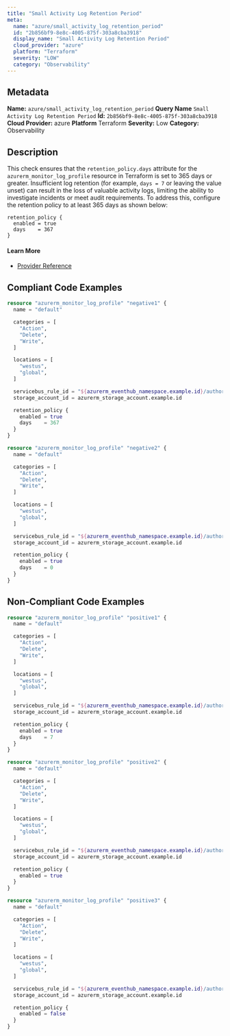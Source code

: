 ```yaml
---
title: "Small Activity Log Retention Period"
meta:
  name: "azure/small_activity_log_retention_period"
  id: "2b856bf9-8e8c-4005-875f-303a8cba3918"
  display_name: "Small Activity Log Retention Period"
  cloud_provider: "azure"
  platform: "Terraform"
  severity: "LOW"
  category: "Observability"
---
```

## Metadata
**Name:** `azure/small_activity_log_retention_period`
**Query Name** `Small Activity Log Retention Period`
**Id:** `2b856bf9-8e8c-4005-875f-303a8cba3918`
**Cloud Provider:** azure
**Platform** Terraform
**Severity:** Low
**Category:** Observability
## Description
This check ensures that the `retention_policy.days` attribute for the `azurerm_monitor_log_profile` resource in Terraform is set to 365 days or greater. Insufficient log retention (for example, `days = 7` or leaving the value unset) can result in the loss of valuable activity logs, limiting the ability to investigate incidents or meet audit requirements. To address this, configure the retention policy to at least 365 days as shown below:

```
retention_policy {
  enabled = true
  days    = 367
}
```

#### Learn More

 - [Provider Reference](https://registry.terraform.io/providers/hashicorp/azurerm/latest/docs/resources/monitor_log_profile)


## Compliant Code Examples
```terraform
resource "azurerm_monitor_log_profile" "negative1" {
  name = "default"

  categories = [
    "Action",
    "Delete",
    "Write",
  ]

  locations = [
    "westus",
    "global",
  ]

  servicebus_rule_id = "${azurerm_eventhub_namespace.example.id}/authorizationrules/RootManageSharedAccessKey"
  storage_account_id = azurerm_storage_account.example.id

  retention_policy {
    enabled = true
    days    = 367
  }
}

resource "azurerm_monitor_log_profile" "negative2" {
  name = "default"

  categories = [
    "Action",
    "Delete",
    "Write",
  ]

  locations = [
    "westus",
    "global",
  ]

  servicebus_rule_id = "${azurerm_eventhub_namespace.example.id}/authorizationrules/RootManageSharedAccessKey"
  storage_account_id = azurerm_storage_account.example.id

  retention_policy {
    enabled = true
    days    = 0
  }
}

```
## Non-Compliant Code Examples
```terraform
resource "azurerm_monitor_log_profile" "positive1" {
  name = "default"

  categories = [
    "Action",
    "Delete",
    "Write",
  ]

  locations = [
    "westus",
    "global",
  ]

  servicebus_rule_id = "${azurerm_eventhub_namespace.example.id}/authorizationrules/RootManageSharedAccessKey"
  storage_account_id = azurerm_storage_account.example.id

  retention_policy {
    enabled = true
    days    = 7
  }
}

resource "azurerm_monitor_log_profile" "positive2" {
  name = "default"

  categories = [
    "Action",
    "Delete",
    "Write",
  ]

  locations = [
    "westus",
    "global",
  ]

  servicebus_rule_id = "${azurerm_eventhub_namespace.example.id}/authorizationrules/RootManageSharedAccessKey"
  storage_account_id = azurerm_storage_account.example.id

  retention_policy {
    enabled = true
  }
}

resource "azurerm_monitor_log_profile" "positive3" {
  name = "default"

  categories = [
    "Action",
    "Delete",
    "Write",
  ]

  locations = [
    "westus",
    "global",
  ]

  servicebus_rule_id = "${azurerm_eventhub_namespace.example.id}/authorizationrules/RootManageSharedAccessKey"
  storage_account_id = azurerm_storage_account.example.id

  retention_policy {
    enabled = false
  }
}

```